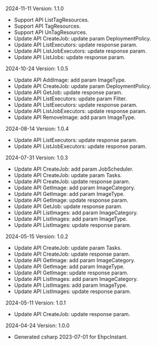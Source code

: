 2024-11-11 Version: 1.1.0
- Support API ListTagResources.
- Support API TagResources.
- Support API UnTagResources.
- Update API CreateJob: update param DeploymentPolicy.
- Update API ListExecutors: update response param.
- Update API ListJobExecutors: update response param.
- Update API ListJobs: update response param.


2024-10-24 Version: 1.0.5
- Update API AddImage: add param ImageType.
- Update API CreateJob: update param DeploymentPolicy.
- Update API GetJob: update response param.
- Update API ListExecutors: update param Filter.
- Update API ListExecutors: update response param.
- Update API ListJobExecutors: update response param.
- Update API RemoveImage: add param ImageType.


2024-08-14 Version: 1.0.4
- Update API ListExecutors: update response param.
- Update API ListJobExecutors: update response param.


2024-07-31 Version: 1.0.3
- Update API CreateJob: add param JobScheduler.
- Update API CreateJob: update param Tasks.
- Update API CreateJob: update response param.
- Update API GetImage: add param ImageCategory.
- Update API GetImage: add param ImageType.
- Update API GetImage: update response param.
- Update API GetJob: update response param.
- Update API ListImages: add param ImageCategory.
- Update API ListImages: add param ImageType.
- Update API ListImages: update response param.


2024-05-15 Version: 1.0.2
- Update API CreateJob: update param Tasks.
- Update API CreateJob: update response param.
- Update API GetImage: add param ImageCategory.
- Update API GetImage: add param ImageType.
- Update API GetImage: update response param.
- Update API ListImages: add param ImageCategory.
- Update API ListImages: add param ImageType.
- Update API ListImages: update response param.


2024-05-11 Version: 1.0.1
- Update API CreateJob: update response param.


2024-04-24 Version: 1.0.0
- Generated csharp 2023-07-01 for EhpcInstant.

